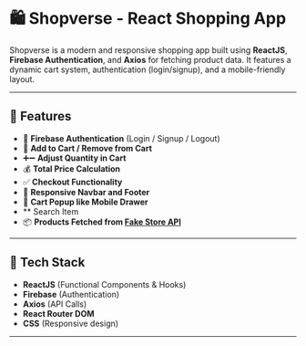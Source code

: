 # 🛍️ Shopverse - React Shopping App

Shopverse is a modern and responsive shopping app built using **ReactJS**, **Firebase Authentication**, and **Axios** for fetching product data. It features a dynamic cart system, authentication (login/signup), and a mobile-friendly layout.

---

## 🚀 Features

- 🔐 **Firebase Authentication** (Login / Signup / Logout)
- 🛒 **Add to Cart / Remove from Cart**
- ➕➖ **Adjust Quantity in Cart**
- 💰 **Total Price Calculation**
- ✅ **Checkout Functionality**
- 🧾 **Responsive Navbar and Footer**
- 📱 **Cart Popup like Mobile Drawer**
-    ** Search Item 
- 📦 **Products Fetched from [Fake Store API](https://api.escuelajs.co/api/v1/products)**

---

## 🧪 Tech Stack

- **ReactJS** (Functional Components & Hooks)
- **Firebase** (Authentication)
- **Axios** (API Calls)
- **React Router DOM**
- **CSS** (Responsive design)

---


